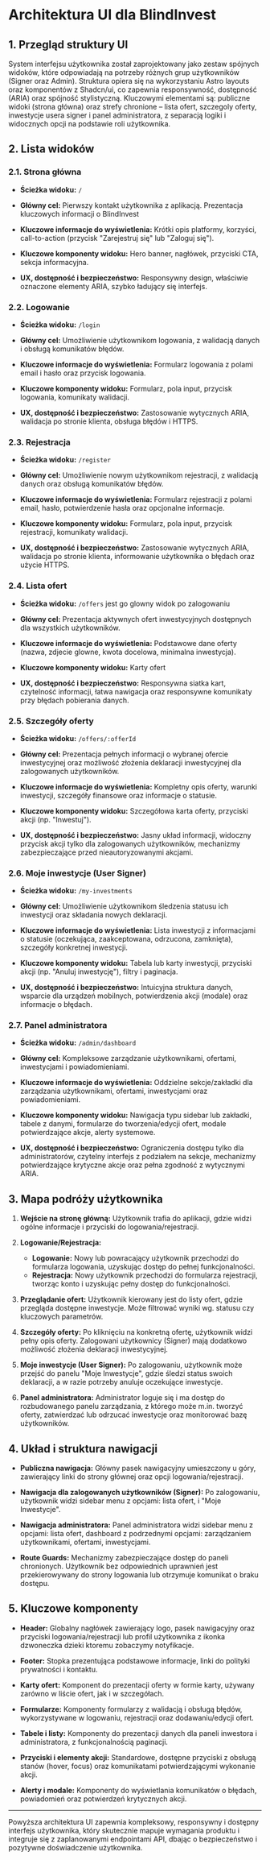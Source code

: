 # Architektura UI dla BlindInvest

## 1. Przegląd struktury UI

System interfejsu użytkownika został zaprojektowany jako zestaw spójnych widoków, które odpowiadają na potrzeby różnych grup użytkowników (Signer oraz Admin). Struktura opiera się na wykorzystaniu Astro layouts oraz komponentów z Shadcn/ui, co zapewnia responsywność, dostępność (ARIA) oraz spójność stylistyczną. Kluczowymi elementami są: publiczne widoki (strona główna) oraz strefy chronione – lista ofert, szczegoly oferty, inwestycje usera signer i panel administratora, z separacją logiki i widocznych opcji na podstawie roli użytkownika.

## 2. Lista widoków

### 2.1. Strona główna

- **Ścieżka widoku:** `/`

- **Główny cel:** Pierwszy kontakt użytkownika z aplikacją. Prezentacja kluczowych informacji o BlindInvest

- **Kluczowe informacje do wyświetlenia:** Krótki opis platformy, korzyści, call-to-action (przycisk "Zarejestruj się" lub "Zaloguj się").

- **Kluczowe komponenty widoku:** Hero banner, nagłówek, przyciski CTA, sekcja informacyjna.

- **UX, dostępność i bezpieczeństwo:** Responsywny design, właściwie oznaczone elementy ARIA, szybko ładujący się interfejs.

### 2.2. Logowanie

- **Ścieżka widoku:** `/login`

- **Główny cel:** Umożliwienie użytkownikom logowania, z walidacją danych i obsługą komunikatów błędów.

- **Kluczowe informacje do wyświetlenia:** Formularz logowania z polami email i hasło oraz przycisk logowania.

- **Kluczowe komponenty widoku:** Formularz, pola input, przycisk logowania, komunikaty walidacji.

- **UX, dostępność i bezpieczeństwo:** Zastosowanie wytycznych ARIA, walidacja po stronie klienta, obsługa błędów i HTTPS.

### 2.3. Rejestracja

- **Ścieżka widoku:** `/register`

- **Główny cel:** Umożliwienie nowym użytkownikom rejestracji, z walidacją danych oraz obsługą komunikatów błędów.

- **Kluczowe informacje do wyświetlenia:** Formularz rejestracji z polami email, hasło, potwierdzenie hasła oraz opcjonalne informacje.

- **Kluczowe komponenty widoku:** Formularz, pola input, przycisk rejestracji, komunikaty walidacji.

- **UX, dostępność i bezpieczeństwo:** Zastosowanie wytycznych ARIA, walidacja po stronie klienta, informowanie użytkownika o błędach oraz użycie HTTPS.

### 2.4. Lista ofert

- **Ścieżka widoku:** `/offers` jest go glowny widok po zalogowaniu

- **Główny cel:** Prezentacja aktywnych ofert inwestycyjnych dostępnych dla wszystkich użytkowników.

- **Kluczowe informacje do wyświetlenia:** Podstawowe dane oferty (nazwa, zdjecie glowne, kwota docelowa, minimalna inwestycja).

- **Kluczowe komponenty widoku:** Karty ofert

- **UX, dostępność i bezpieczeństwo:** Responsywna siatka kart, czytelność informacji, łatwa nawigacja oraz responsywne komunikaty przy błędach pobierania danych.

### 2.5. Szczegóły oferty

- **Ścieżka widoku:** `/offers/:offerId`

- **Główny cel:** Prezentacja pełnych informacji o wybranej ofercie inwestycyjnej oraz możliwość złożenia deklaracji inwestycyjnej dla zalogowanych użytkowników.

- **Kluczowe informacje do wyświetlenia:** Kompletny opis oferty, warunki inwestycji, szczegóły finansowe oraz informacje o statusie.

- **Kluczowe komponenty widoku:** Szczegółowa karta oferty, przyciski akcji (np. "Inwestuj").

- **UX, dostępność i bezpieczeństwo:** Jasny układ informacji, widoczny przycisk akcji tylko dla zalogowanych użytkowników, mechanizmy zabezpieczające przed nieautoryzowanymi akcjami.

### 2.6. Moje inwestycje (User Signer)

- **Ścieżka widoku:** `/my-investments`

- **Główny cel:** Umożliwienie użytkownikom śledzenia statusu ich inwestycji oraz składania nowych deklaracji.

- **Kluczowe informacje do wyświetlenia:** Lista inwestycji z informacjami o statusie (oczekująca, zaakceptowana, odrzucona, zamknięta), szczegóły konkretnej inwestycji.

- **Kluczowe komponenty widoku:** Tabela lub karty inwestycji, przyciski akcji (np. "Anuluj inwestycję"), filtry i paginacja.

- **UX, dostępność i bezpieczeństwo:** Intuicyjna struktura danych, wsparcie dla urządzeń mobilnych, potwierdzenia akcji (modale) oraz informacje o błędach.

### 2.7. Panel administratora

- **Ścieżka widoku:** `/admin/dashboard`

- **Główny cel:** Kompleksowe zarządzanie użytkownikami, ofertami, inwestycjami i powiadomieniami.

- **Kluczowe informacje do wyświetlenia:** Oddzielne sekcje/zakładki dla zarządzania użytkownikami, ofertami, inwestycjami oraz powiadomieniami.

- **Kluczowe komponenty widoku:** Nawigacja typu sidebar lub zakładki, tabele z danymi, formularze do tworzenia/edycji ofert, modale potwierdzające akcje, alerty systemowe.

- **UX, dostępność i bezpieczeństwo:** Ograniczenia dostępu tylko dla administratorów, czytelny interfejs z podziałem na sekcje, mechanizmy potwierdzające krytyczne akcje oraz pełna zgodność z wytycznymi ARIA.

## 3. Mapa podróży użytkownika

1. **Wejście na stronę główną:** Użytkownik trafia do aplikacji, gdzie widzi ogólne informacje i przyciski do logowania/rejestracji.

2. **Logowanie/Rejestracja:**
   - **Logowanie:** Nowy lub powracający użytkownik przechodzi do formularza logowania, uzyskując dostęp do pełnej funkcjonalności.
   - **Rejestracja:** Nowy użytkownik przechodzi do formularza rejestracji, tworząc konto i uzyskując pełny dostęp do funkcjonalności.

3. **Przeglądanie ofert:** Użytkownik kierowany jest do listy ofert, gdzie przegląda dostępne inwestycje. Może filtrować wyniki wg. statusu czy kluczowych parametrów.

4. **Szczegóły oferty:** Po kliknięciu na konkretną ofertę, użytkownik widzi pełny opis oferty. Zalogowani użytkownicy (Signer) mają dodatkowo możliwość złożenia deklaracji inwestycyjnej.

5. **Moje inwestycje (User Signer):** Po zalogowaniu, użytkownik może przejść do panelu "Moje Inwestycje", gdzie śledzi status swoich deklaracji, a w razie potrzeby anuluje oczekujące inwestycje.

6. **Panel administratora:** Administrator loguje się i ma dostęp do rozbudowanego panelu zarządzania, z którego może m.in. tworzyć oferty, zatwierdzać lub odrzucać inwestycje oraz monitorować bazę użytkowników.

## 4. Układ i struktura nawigacji

- **Publiczna nawigacja:** Główny pasek nawigacyjny umieszczony u góry, zawierający linki do strony głównej oraz opcji logowania/rejestracji.

- **Nawigacja dla zalogowanych użytkowników (Signer):** Po zalogowaniu, użytkownik widzi sidebar menu z opcjami: lista ofert, i "Moje Inwestycje".

- **Nawigacja administratora:** Panel administratora widzi sidebar menu z opcjami: lista ofert, dashboard z podrzednymi opcjami: zarządzaniem użytkownikami, ofertami, inwestycjami.

- **Route Guards:** Mechanizmy zabezpieczające dostęp do paneli chronionych. Użytkownik bez odpowiednich uprawnień jest przekierowywany do strony logowania lub otrzymuje komunikat o braku dostępu.

## 5. Kluczowe komponenty

- **Header:** Globalny nagłówek zawierający logo, pasek nawigacyjny oraz przyciski logowania/rejestracji lub profil użytkownika z ikonka dzwoneczka dzieki ktoremu zobaczymy notyfikacje.

- **Footer:** Stopka prezentująca podstawowe informacje, linki do polityki prywatności i kontaktu.

- **Karty ofert:** Komponent do prezentacji oferty w formie karty, używany zarówno w liście ofert, jak i w szczegółach.

- **Formularze:** Komponenty formularzy z walidacją i obsługą błędów, wykorzystywane w logowaniu, rejestracji oraz dodawaniu/edycji ofert.

- **Tabele i listy:** Komponenty do prezentacji danych dla paneli inwestora i administratora, z funkcjonalnością paginacji.

- **Przyciski i elementy akcji:** Standardowe, dostępne przyciski z obsługą stanów (hover, focus) oraz komunikatami potwierdzającymi wykonanie akcji.

- **Alerty i modale:** Komponenty do wyświetlania komunikatów o błędach, powiadomień oraz potwierdzeń krytycznych akcji.

---

Powyższa architektura UI zapewnia kompleksowy, responsywny i dostępny interfejs użytkownika, który skutecznie mapuje wymagania produktu i integruje się z zaplanowanymi endpointami API, dbając o bezpieczeństwo i pozytywne doświadczenie użytkownika.

